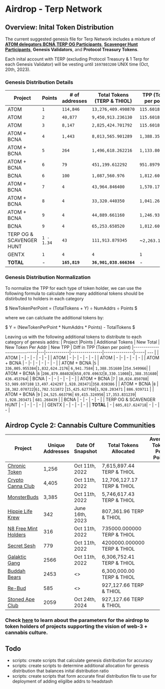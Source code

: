 # Airdrop - Terp Network
## Overview: Inital Token Distribution
The current suggested genesis file for Terp Network includes a mixture of [**ATOM delegators**](./interchain/gaia.csv),[**BCNA**](./interchain/bcna_delegators.csv),[**TERP OG Participants**](./points/terp-og.md), [**Scavenger Hunt Participants**](./points/scavenger-hunt.md), **Genesis Validators**, and **Protocol Treasury Tokens**.

Each inital account with TERP (excluding Protocol Treasury & 1 Terp for each Genesis Validator) will be vesting until `1697803200` UNIX time (Oct, 20th, 2023).


### Genesis Distribution Details
| Project                     | Points     | # of addresses | Total Tokens (TERP & THIOL)  | TPP (Token per point)
|-----------------------------|------------|----------------|---------------|-----|
| ATOM                        | `1`          | `114,846`        | `13,276,409.490870` | `115.601845`
| ATOM                        | `2`          | `40,877`         | `9,450,913.236130`  | `115.601845`
| ATOM                        | `3`          | `8,147`          | `2,825,424.701792`  | `115.601845`
| ATOM + BCNA                 | `4`          | `1,443 `         | `8,013,565.901289`  | `1,388.351680`
| ATOM + BCNA                 | `5`          | `264`            | `1,496,618.262216`  | `1,133.8017138`
| ATOM + BCNA                 | `6`          | `79`             | `451,199.612292`    | `951.897916`
| BCNA                        | `6`          | `100`            | `1,087,560.976`     | `1,812.601626`
| ATOM + BCNA                 | `7`          | `4`              | `43,964.846400`     | `1,570.173085`
| ATOM + BCNA                 | `8`          | `4`              | `33,320.440350`     | `1,041.263760`
| ATOM + BCNA                 | `9`          | `4`              | `44,889.661160`     | `1,246.935032`
| BCNA                        | `9`          | `4`              | `65,253.658520`     | `1,812.601625`
| TERP OG & SCAVENGER HUNT    | `1 - 1.34`   | `43`             | `111,913.879345`    | ~`2,263.172484`
| GENTX                       | `1`          | `4`              | `4`                 | `1`
| **TOTAL**                   | -          |  **`165,819`**     | **`36,901,038.666364`** | -

### Genesis Distribution Normalization
To normalize the TPP for each type of token holder, we can use the following formula to calculate how many additional tokens should be distirbuted to holders in each category 

$ NewTokenPerPoint = (TotalTokens + Y) ÷  NumAddrs ÷ Points $

where we can calcluate the additional tokens by:

$ Y = (NewTokenPerPoint * NumAddrs * Points) - TotalTokens $


Leaving us with the following additional tokens to distribute to each category of genesis addrs:
| Project                  |Points   | Additional Tokens  | New Total | New Token Per Addr  | New TPP | Diff in TPP (Token per point)
|-----------------------------|---|------------|----------------|---------------|-----| --- |
| ATOM                      | -  | -        | -      | - | - |
| ATOM                      | -  |-        | -       | - | - |
| ATOM                      | -  |-        | -         | - | - |
| ATOM + BCNA               | -  |-        | -       | -  | - | - |
| ATOM + BCNA               |`5` | `336,005.955384`|`1,832,624.2176`| `6,941.7584`| `1,388.351680` |`254.549966`|
| ATOM + BCNA               |`6` |`206,879.084028`|`658,078.69632`|`8,330.11008`|`1,388.351680`| `436.453764`|
| BCNA                      | -  | - | - | - | - |
| ATOM + BCNA               |`7` | `10,024.850788`| `53,989.697188` `13,497.424297` `1,928.203471`|`358.030386` |
| ATOM + BCNA               |`8` | `28,382.070722`|`61,702.511072` |`15,425.627768`|`1,928.203471` | `886.939711` |
| ATOM + BCNA               |`9` | `24,525.663796`| `69,415.324956`| `17,353.831239`| `1,928.203471` | `681.268439` |
| BCNA                      | -  | - | -   | - | 
| TERP OG & SCAVENGER HUNT  | -  | - | -  | - | 
| GENTX                     | -  | - | - | - |
| **TOTAL**                 | -  | `605,817.624718`| - | - | - |


## Airdrop Cycle 2: Cannabis Culture Communities 



| Project                                           | Unique Addresses  | Date Of Snapshot   | Total Tokens Allocated | Average Token Per Point |
|---------------------------------------------------|-------------------|-------------------|-------------------| -------------------| 
| [Chronic Token](./eth/communities/cht.csv)        | 1,256             | Oct 11th, 2022    | 7,615,897.44 TERP & THIOL |
| [Crypto Canna Club](./eth/communities/ccc.csv)    | 4,405             | Oct 11th, 2022    | 12,706,127.17 TERP & THIOL |
| [MonsterBuds](./eth/communities/the-buds.csv)     | 3,385             | Oct 11th, 2022    | 5,746,617.43  TERP & THIOL |
| [Hippie Life Krew](./eth/communities/hlk.csv)     | 342               | June 16th, 2023   | 807,361.96  TERP & THIOL |
| [N8 Free Mint Holders](./eth/communities/n8.csv)  | 316               | Oct 11th, 2022    | 735000.000000   TERP & THIOL |
| [Secret Sesh](./eth/communities/sesh.csv)         | 779               | Oct 11th, 2022    | 4200000.000000  TERP & THIOL |
| [Galaktic Gang](./eth/communities/gg.csv)         | 2566              | Oct 11th, 2022    | 6,306,752.41  TERP & THIOL |
| [Buddah Bears](./eth/communities/bb.csv)          | 2453              |  <>               | 6,300,000.00  TERP & THIOL |
| [Re-Bud](./eth/communities/rebud.csv)             | 585               | <>                | 927,127.66  TERP & THIOL |
| [Stoned Ape Club](./eth/communities/rebud.csv)    | 2059              | Oct 24th, 2024    | 927,127.66  TERP & THIOL |

### Check [here](./eth/README.md) to learn about the parameters for the airdrop to token holders of projects supporting the vision of web-3 + cannabis culture.


## Todo
- scripts: create scripts that calculate genesis distribution for accuracy
- scripts: create scripts to determine additional allocation for genesis distribution that balances inital distribution ratio
- scripts: create scripts that form accurate final distribution file to use for deployment of adding eligilbe addrs to headstash